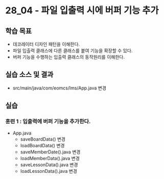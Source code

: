 # 28_04 - 파일 입출력 시에 버퍼 기능 추가

## 학습 목표

- 데코레이터 디자인 패턴을 이해한다.
- 파일 입출력 클래스에 다른 클래스를 붙여 기능을 확장할 수 있다.
- 버퍼 기능을 수행하는 입출력 클래스의 동작원리를 이해한다.

## 실습 소스 및 결과

- src/main/java/com/eomcs/lms/App.java 변경

## 실습

### 훈련 1 : 입출력에 버퍼 기능을 추가한다.

- App.java
  - saveBoardData() 변경
  - loadBoardData() 변경
  - saveMemberDate().java 변경
  - loadMemberData().java 변경
  - saveLessonData().java 변경
  - loadLessonData().java 변경

